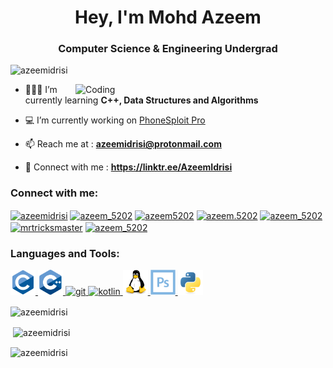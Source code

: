 <!-- [![MasterHead] -->
<h1 align="center">Hey, I'm Mohd Azeem</h1>
<h3 align="center">Computer Science & Engineering Undergrad</h3>

<p align="left"> <img src="https://komarev.com/ghpvc/?username=azeemidrisi&label=Profile%20views&color=0e75b6&style=flat" alt="azeemidrisi" /> </p>

<img align="right" alt="Coding" width="400" src="https://cdn.dribbble.com/users/730703/screenshots/6581243/avento.gif" />

- 🧑🏻‍💻 I’m currently learning **C++, Data Structures and Algorithms**

- 💻 I’m currently working on [PhoneSploit Pro](https://github.com/AzeemIdrisi/PhoneSploit-Pro)

- 📫 Reach me at : **azeemidrisi@protonmail.com**

- 📱 Connect with me : **https://linktr.ee/AzeemIdrisi**

<h3 align="left">Connect with me:</h3>
<p align="left">
<a href="https://dev.to/azeemidrisi" target="blank"><img align="center" src="https://raw.githubusercontent.com/rahuldkjain/github-profile-readme-generator/master/src/images/icons/Social/devto.svg" alt="azeemidrisi" height="30" width="40" /></a>
<a href="https://twitter.com/azeem_5202" target="blank"><img align="center" src="https://raw.githubusercontent.com/rahuldkjain/github-profile-readme-generator/master/src/images/icons/Social/twitter.svg" alt="azeem_5202" height="30" width="40" /></a>
<a href="https://linkedin.com/in/azeem5202" target="blank"><img align="center" src="https://raw.githubusercontent.com/rahuldkjain/github-profile-readme-generator/master/src/images/icons/Social/linked-in-alt.svg" alt="azeem5202" height="30" width="40" /></a>
<a href="https://fb.com/azeem.5202" target="blank"><img align="center" src="https://raw.githubusercontent.com/rahuldkjain/github-profile-readme-generator/master/src/images/icons/Social/facebook.svg" alt="azeem.5202" height="30" width="40" /></a>
<a href="https://instagram.com/azeem_5202" target="blank"><img align="center" src="https://raw.githubusercontent.com/rahuldkjain/github-profile-readme-generator/master/src/images/icons/Social/instagram.svg" alt="azeem_5202" height="30" width="40" /></a>
<a href="https://www.youtube.com/c/mrtricksmaster" target="blank"><img align="center" src="https://raw.githubusercontent.com/rahuldkjain/github-profile-readme-generator/master/src/images/icons/Social/youtube.svg" alt="mrtricksmaster" height="30" width="40" /></a>
<a href="https://www.hackerrank.com/azeem_5202" target="blank"><img align="center" src="https://raw.githubusercontent.com/rahuldkjain/github-profile-readme-generator/master/src/images/icons/Social/hackerrank.svg" alt="azeem_5202" height="30" width="40" /></a>
</p>

<h3 align="left">Languages and Tools:</h3>
<p align="left"> <a href="https://www.cprogramming.com/" target="_blank" rel="noreferrer"> <img src="https://raw.githubusercontent.com/devicons/devicon/master/icons/c/c-original.svg" alt="c" width="40" height="40"/> </a> <a href="https://www.w3schools.com/cpp/" target="_blank" rel="noreferrer"> <img src="https://raw.githubusercontent.com/devicons/devicon/master/icons/cplusplus/cplusplus-original.svg" alt="cplusplus" width="40" height="40"/> </a> <a href="https://git-scm.com/" target="_blank" rel="noreferrer"> <img src="https://www.vectorlogo.zone/logos/git-scm/git-scm-icon.svg" alt="git" width="40" height="40"/> </a> <a href="https://kotlinlang.org" target="_blank" rel="noreferrer"> <img src="https://www.vectorlogo.zone/logos/kotlinlang/kotlinlang-icon.svg" alt="kotlin" width="40" height="40"/> </a> <a href="https://www.linux.org/" target="_blank" rel="noreferrer"> <img src="https://raw.githubusercontent.com/devicons/devicon/master/icons/linux/linux-original.svg" alt="linux" width="40" height="40"/> </a> <a href="https://www.photoshop.com/en" target="_blank" rel="noreferrer"> <img src="https://raw.githubusercontent.com/devicons/devicon/master/icons/photoshop/photoshop-line.svg" alt="photoshop" width="40" height="40"/> </a> <a href="https://www.python.org" target="_blank" rel="noreferrer"> <img src="https://raw.githubusercontent.com/devicons/devicon/master/icons/python/python-original.svg" alt="python" width="40" height="40"/> </a> </p>

<p><img align="center" src="https://github-readme-stats.vercel.app/api/top-langs?username=azeemidrisi&show_icons=true&locale=en&layout=compact" alt="azeemidrisi" /></p>

<p>&nbsp;<img align="center" src="https://github-readme-stats.vercel.app/api?username=azeemidrisi&show_icons=true&locale=en" alt="azeemidrisi" /></p>

<p><img align="center" src="https://github-readme-streak-stats.herokuapp.com/?user=azeemidrisi&" alt="azeemidrisi" /></p>
